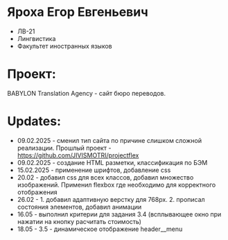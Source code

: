 # Яроха Егор Евгеньевич
- ЛВ-21
- Лингвистика
- Факультет иностранных языков
# Проект:
BABYLON Translation Agency - сайт бюро переводов.

# Updates:
- 09.02.2025 - сменил тип сайта по причине слишком сложной реализации. Прошлый проект - https://github.com/JIVISMOTRI/projectflex
- 09.02.2025 - создание HTML разметки, классификация по БЭМ
- 15.02.2025 - применение шрифтов, добавление css
- 20.02 - добавил css для всех классов, добавил множество изображений. Применил flexbox где необходимо для корректного отображения
- 26.02 - 1. добавил адаптивную верстку для 768px. 2. прописал состояния элементов, добавил анимации
- 16.05 - выполнил критерии для задания 3.4 (всплывающее окно при нажатии на кнопку расчитать стоимость)
- 18.05 - 3.5 - динамическое отображение header__menu